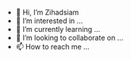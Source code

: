 - 👋 Hi, I’m Zihadsiam
- 👀 I’m interested in ...
- 🌱 I’m currently learning ...
- 💞️ I’m looking to collaborate on ...
- 📫 How to reach me ...

<!---
Zihadsiam/Zihadsiam is a ✨ special ✨ repository because its `README.md` (this file) appears on your GitHub profile.
You can click the Preview link to take a look at your changes.
--->
